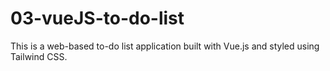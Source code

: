 # 03-vueJS-to-do-list
This is a web-based to-do list application built with Vue.js and styled using Tailwind CSS.
